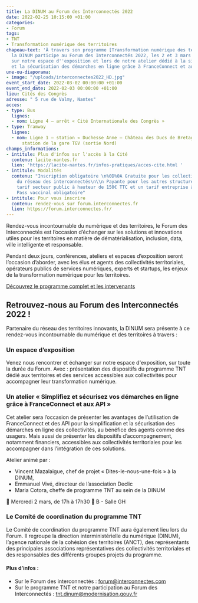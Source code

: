 ```yaml
---
title: La DINUM au Forum des Interconnectés 2022
date: 2022-02-25 10:15:00 +01:00
categories:
- Forum
tags:
- TNT
- Transformation numérique des territoires
chapeau-text: 'À travers son programme [Transformation numérique des territoires (TNT)](/services/tnt/),
  la DINUM participe au Forum des Interconnectés 2022, les 2 et 3 mars à Nantes. Retrouvez-nous
  sur notre espace d''exposition et lors de notre atelier dédié à la simplification
  et la sécurisation des démarches en ligne grâce à FranceConnect et aux API. '
une-ou-diaporama:
- image: "/uploads/interconnectes2022_HD.jpg"
event_start_date: 2022-03-02 00:00:00 +01:00
event_end_date: 2022-02-03 00:00:00 +01:00
lieu: Cités des Congrès
adresse: " 5 rue de Valmy, Nantes"
acces:
- type: Bus
  lignes:
  - nom: Ligne 4 – arrêt « Cité Internationale des Congrès »
- type: Tramway
  lignes:
  - nom: Ligne 1 – station « Duchesse Anne – Château des Ducs de Bretagne », à une
      station de la gare TGV (sortie Nord)
champs_informations:
- intitule: Plus d'infos sur l'accès à la Cité
  contenu: lacite-nantes.fr
  lien: 'https://lacite-nantes.fr/infos-pratiques/acces-cite.html '
- intitule: Modalités
  contenu: "Inscription obligatoire \n%0D%0A Gratuite pour les collectivités membres
    du réseau des interconnectés\n\\n Payante pour les autres structures, avec un
    tarif secteur public à hauteur de 150€ TTC et un tarif entreprise à 200€ TTC\n\\n
    Pass vaccinal obligatoire"
- intitule: Pour vous inscrire
  contenu: rendez-vous sur forum.interconnectes.fr
  lien: https://forum.interconnectes.fr/
---
```


Rendez-vous incontournable du numérique et des territoires, le Forum des Interconnectés est l’occasion d’échanger sur les solutions et innovations utiles pour les territoires en matière de dématérialisation, inclusion, data, ville intelligente et responsable. 

Pendant deux jours, conférences, ateliers et espaces d’exposition seront l’occasion d’aborder, avec les élus et agents des collectivités territoriales, opérateurs publics de services numériques, experts et startups, les enjeux de la transformation numérique pour les territoires. 

<div class="lien-important"><a href="https://forum.interconnectes.fr/programme?utf8=%E2%9C%93&q=">Découvrez le programme complet et les intervenants</a></div>

## Retrouvez-nous au Forum des Interconnectés 2022 !

Partenaire du réseau des territoires innovants, la DINUM sera présente à ce rendez-vous incontournable du numérique et des territoires à travers : 	

### Un espace d’exposition
Venez nous rencontrer et échanger sur notre espace d'exposition, sur toute la durée du Forum.
Avec : présentation des dispositifs du programme TNT dédié aux territoires et des services accessibles aux collectivités pour accompagner leur transformation numérique.

### Un atelier « Simplifiez et sécurisez vos démarches en ligne grâce à FranceConnect et aux API »
Cet atelier sera l’occasion de présenter les avantages de l’utilisation de FranceConnect et des API pour la simplification et la sécurisation des démarches en ligne des collectivités, au bénéfice des agents comme des usagers. Mais aussi de présenter les dispositifs d’accompagnement, notamment financiers, accessibles aux collectivités territoriales pour les accompagner dans l’intégration de ces solutions. 

Atelier animé par : 
* Vincent Mazalaigue, chef de projet « Dites-le-nous-une-fois » à la DINUM, 
* Emmanuel Vivé, directeur de l’association Declic
* Maria Cotora, cheffe de programme TNT au sein de la DINUM

📆 Mercredi 2 mars, de 17h à 17h30
📍 B - Salle GH    



### Le Comité de coordination du programme TNT
Le Comité de coordination du programme TNT aura également lieu lors du Forum. Il regroupe la direction interministérielle du numérique (DINUM), l’agence nationale de la cohésion des territoires (ANCT), des représentants des principales associations représentatives des collectivités territoriales et des responsables des différents groupes projets du programme.  

#### Plus d’infos :
* Sur le Forum des interconnectés : [forum@interconnectes.com](mailto:forum@interconnectes.com)
* Sur le programme TNT et notre participation au Forum des Interconnectés : [tnt.dinum@modernisation.gouv.fr](mailto:tnt.dinum@modernisation.gouv.fr)
